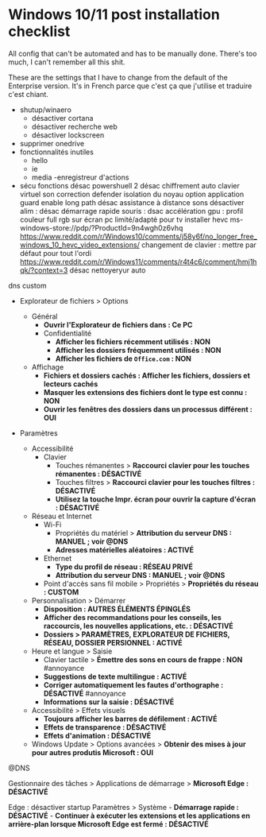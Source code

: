 # Windows 10/11 post installation checklist

All config that can't be automated and has to be manually done. There's too much, I can't remember all this shit.

These are the settings that I have to change from the default of the Enterprise version. It's in French parce que c'est ça que j'utilise et traduire c'est chiant.

- shutup/winaero
    - désactiver cortana
    - désactiver recherche web
    - désactiver lockscreen
- supprimer onedrive
- fonctionnalités inutiles
    - hello
    - ie
    - media
    -enregistreur d'actions
- sécu
    fonctions
    désac powershuell 2
désac chiffrement auto
clavier virtuel
    son
    correction
defender
    isolation du noyau
    option application guard
enable long path
désac assistance à distance
sons désactiver
alim : désac démarrage rapide
souris : dsac accélération
gpu : profil couleur
    full rgb sur écran pc
    limité/adapté pour tv
installer hevc
    ms-windows-store://pdp/?ProductId=9n4wgh0z6vhq
    https://www.reddit.com/r/Windows10/comments/j58y6f/no_longer_free_windows_10_hevc_video_extensions/
changement de clavier : mettre par défaut pour tout l'ordi
    https://www.reddit.com/r/Windows11/comments/r4t4c6/comment/hmj1hqk/?context=3
désac nettoyeryur auto

dns custom

- Explorateur de fichiers > Options
    - Général
        -  **Ouvrir l'Explorateur de fichiers dans : Ce PC**
        -  Confidentialité
            - **Afficher les fichiers récemment utilisés : NON**
            - **Afficher les dossiers fréquemment utilisés : NON**
            - **Afficher les fichiers de `Office.com` : NON**
    - Affichage
        - **Fichiers et dossiers cachés : Afficher les fichiers, dossiers et lecteurs cachés**
        - **Masquer les extensions des fichiers dont le type est connu : NON**
        - **Ouvrir les fenêtres des dossiers dans un processus différent : OUI**

- Paramètres
    - Accessibilité
        - Clavier
            - Touches rémanentes > **Raccourci clavier pour les touches rémanentes : DÉSACTIVÉ**
            - Touches filtres > **Raccourci clavier pour les touches filtres : DÉSACTIVÉ**
            - **Utilisez la touche Impr. écran pour ouvrir la capture d'écran : DÉSACTIVÉ**
    - Réseau et Internet
        - Wi-Fi
            - Propriétés du matériel > **Attribution du serveur DNS : MANUEL ; voir @DNS**
            - **Adresses matérielles aléatoires : ACTIVÉ**
        - Ethernet
            - **Type du profil de réseau : RÉSEAU PRIVÉ**
            - **Attribution du serveur DNS : MANUEL ; voir @DNS**
        - Point d'accès sans fil mobile > Propriétés > **Propriétés du réseau : CUSTOM**
    - Personnalisation > Démarrer
        - **Disposition : AUTRES ÉLÉMENTS ÉPINGLÉS**
        - **Afficher des recommandations pour les conseils, les raccourcis, les nouvelles applications, etc. : DÉSACTIVÉ**
        - **Dossiers > PARAMÈTRES, EXPLORATEUR DE FICHIERS, RÉSEAU, DOSSIER PERSIONNEL : ACTIVÉ**
    - Heure et langue > Saisie
        - Clavier tactile > **Émettre des sons en cours de frappe : NON** #annoyance
        - **Suggestions de texte multilingue : ACTIVÉ**
        - **Corriger automatiquement les fautes d'orthographe : DÉSACTIVÉ** #annoyance
        - **Informations sur la saisie : DÉSACTIVÉ**
    - Accessibilité > Effets visuels
        - **Toujours afficher les barres de défilement : ACTIVÉ**
        - **Effets de transparence : DÉSACTIVÉ**
        - **Effets d'animation : DÉSACTIVÉ**
    - Windows Update > Options avancées > **Obtenir des mises à jour pour autres produtis Microsoft : OUI** 

@DNS

Gestionnaire des tâches > Applications de démarrage > **Microsoft Edge : DÉSACTIVÉ**

Edge : désactiver startup
Paramètres > Système
    - **Démarrage rapide : DÉSACTIVÉ**
    - **Continuer à exécuter les extensions et les applications en arrière-plan lorsque Microsoft Edge est fermé : DÉSACTIVÉ**
